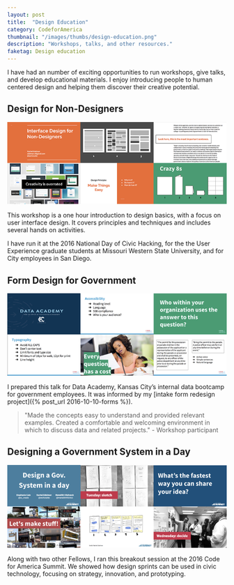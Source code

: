 ```yaml
---
layout: post
title:  "Design Education"
category: CodeforAmerica
thumbnail: "/images/thumbs/design-education.png"
description: "Workshops, talks, and other resources."
faketag: Design education	
---
```


I have had an number of exciting opportunities to run workshops, give talks, and develop educational materials. I enjoy introducing people to human centered design and helping them discover their creative potential.

## Design for Non-Designers 
![](/images/talks/DesignForNonDesigners.png)

This workshop is a one hour introduction to design basics, with a focus on user interface design. It covers principles and techniques and includes several hands on activities. 

I have run it at the 2016 National Day of Civic Hacking, for the the User Experience graduate students at Missouri Western State University, and for City employees in San Diego.

## Form Design for Government 
![](/images/talks/FormDesign.png)

I prepared this talk for Data Academy, Kansas City’s internal data bootcamp for government employees. It was informed by my [intake form redesign project]({% post_url 2016-10-10-forms %}).

> "Made the concepts easy to understand and provided relevant examples. Created a comfortable and welcoming environment in which to discuss data and related projects." - Workshop participant

## Designing a Government System in a Day
![](/images/talks/DesignAGovSystem.png)

Along with two other Fellows, I ran this breakout session at the 2016 Code for America Summit. We showed how design sprints can be used in civic technology, focusing on strategy, innovation, and prototyping.